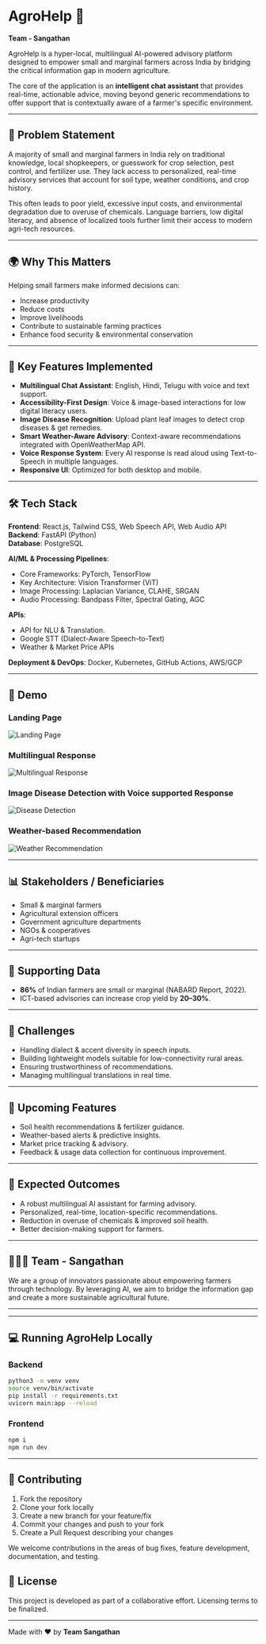 # AgroHelp 🌱

**Team - Sangathan**  

AgroHelp is a hyper-local, multilingual AI-powered advisory platform designed to empower small and marginal farmers across India by bridging the critical information gap in modern agriculture.  

The core of the application is an **intelligent chat assistant** that provides real-time, actionable advice, moving beyond generic recommendations to offer support that is contextually aware of a farmer's specific environment.  

---

## 🚜 Problem Statement  

A majority of small and marginal farmers in India rely on traditional knowledge, local shopkeepers, or guesswork for crop selection, pest control, and fertilizer use. They lack access to personalized, real-time advisory services that account for soil type, weather conditions, and crop history.  

This often leads to poor yield, excessive input costs, and environmental degradation due to overuse of chemicals. Language barriers, low digital literacy, and absence of localized tools further limit their access to modern agri-tech resources.  

---

## 🌍 Why This Matters  

Helping small farmers make informed decisions can:  

- Increase productivity  
- Reduce costs  
- Improve livelihoods  
- Contribute to sustainable farming practices  
- Enhance food security & environmental conservation  

---

## 🎯 Key Features Implemented  

- **Multilingual Chat Assistant**: English, Hindi, Telugu with voice and text support.  
- **Accessibility-First Design**: Voice & image-based interactions for low digital literacy users.  
- **Image Disease Recognition**: Upload plant leaf images to detect crop diseases & get remedies.  
- **Smart Weather-Aware Advisory**: Context-aware recommendations integrated with OpenWeatherMap API.  
- **Voice Response System**: Every AI response is read aloud using Text-to-Speech in multiple languages.  
- **Responsive UI**: Optimized for both desktop and mobile.  

---

## 🛠 Tech Stack  

**Frontend**: React.js, Tailwind CSS, Web Speech API, Web Audio API  
**Backend**: FastAPI (Python)  
**Database**: PostgreSQL 

**AI/ML & Processing Pipelines**:  
- Core Frameworks: PyTorch, TensorFlow  
- Key Architecture: Vision Transformer (ViT)  
- Image Processing: Laplacian Variance, CLAHE, SRGAN  
- Audio Processing: Bandpass Filter, Spectral Gating, AGC  

**APIs**:  
- API for NLU & Translation. 
- Google STT (Dialect-Aware Speech-to-Text)    
- Weather & Market Price APIs  

**Deployment & DevOps**: Docker, Kubernetes, GitHub Actions, AWS/GCP  

---  

## 📸 Demo  

### Landing Page  
![Landing Page](./frontend/src/assets/LandingPage.png)  

### Multilingual Response  
![Multilingual Response](./frontend/src/assets/Multilingual.png)  

### Image Disease Detection with Voice supported Response  
![Disease Detection](./frontend/src/assets/Disease.png)  

### Weather-based Recommendation  
![Weather Recommendation](./frontend/src/assets/weather.png)  


---

## 📊 Stakeholders / Beneficiaries  

- Small & marginal farmers  
- Agricultural extension officers  
- Government agriculture departments  
- NGOs & cooperatives  
- Agri-tech startups  

---

## 📌 Supporting Data  

- **86%** of Indian farmers are small or marginal (NABARD Report, 2022).  
- ICT-based advisories can increase crop yield by **20–30%**.  

---

## 🚧 Challenges  

- Handling dialect & accent diversity in speech inputs.  
- Building lightweight models suitable for low-connectivity rural areas.  
- Ensuring trustworthiness of recommendations.  
- Managing multilingual translations in real time.  

---

## 🚀 Upcoming Features  

- Soil health recommendations & fertilizer guidance.  
- Weather-based alerts & predictive insights.  
- Market price tracking & advisory.  
- Feedback & usage data collection for continuous improvement.  

---

## 📢 Expected Outcomes  

- A robust multilingual AI assistant for farming advisory.  
- Personalized, real-time, location-specific recommendations.  
- Reduction in overuse of chemicals & improved soil health.  
- Better decision-making support for farmers.  

---

## 👨‍👩‍👧 Team - Sangathan  

We are a group of innovators passionate about empowering farmers through technology. By leveraging AI, we aim to bridge the information gap and create a more sustainable agricultural future.  

---


---

## 💻 Running AgroHelp Locally  

### Backend  

```bash
python3 -m venv venv
source venv/bin/activate
pip install -r requirements.txt
uvicorn main:app --reload
```

### Frontend  

```bash
npm i
npm run dev
```

---

## 🤝 Contributing  

1. Fork the repository  
2. Clone your fork locally  
3. Create a new branch for your feature/fix  
4. Commit your changes and push to your fork  
5. Create a Pull Request describing your changes  

We welcome contributions in the areas of bug fixes, feature development, documentation, and testing.  


## 📜 License  

This project is developed as part of a collaborative effort. Licensing terms to be finalized.  

---

Made with ❤️ by **Team Sangathan**  
